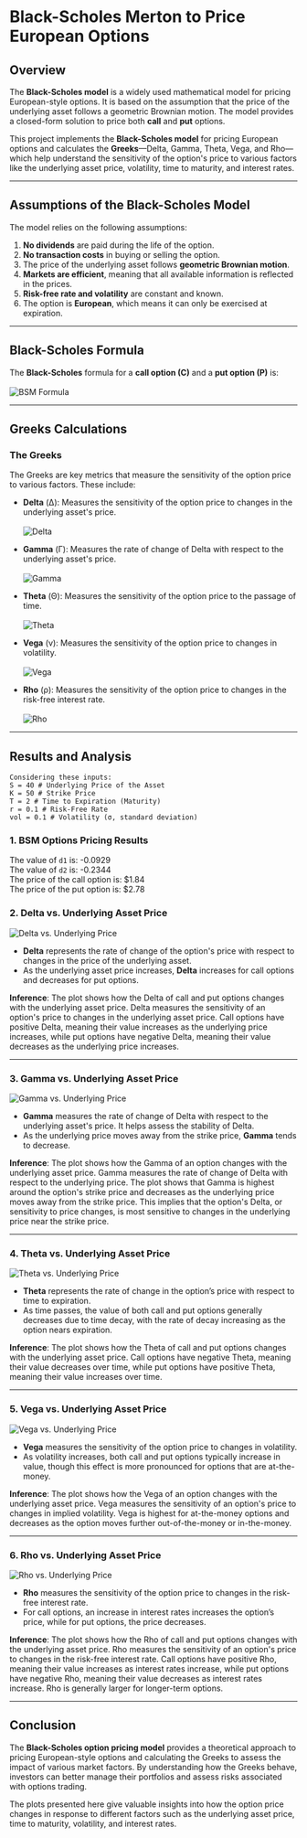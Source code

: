 # Black-Scholes Merton to Price European Options

## Overview
The **Black-Scholes model** is a widely used mathematical model for pricing European-style options. It is based on the assumption that the price of the underlying asset follows a geometric Brownian motion. The model provides a closed-form solution to price both **call** and **put** options.

This project implements the **Black-Scholes model** for pricing European options and calculates the **Greeks**—Delta, Gamma, Theta, Vega, and Rho—which help understand the sensitivity of the option's price to various factors like the underlying asset price, volatility, time to maturity, and interest rates.

---

## Assumptions of the Black-Scholes Model
The model relies on the following assumptions:

1. **No dividends** are paid during the life of the option.
2. **No transaction costs** in buying or selling the option.
3. The price of the underlying asset follows **geometric Brownian motion**.
4. **Markets are efficient**, meaning that all available information is reflected in the prices.
5. **Risk-free rate and volatility** are constant and known.
6. The option is **European**, which means it can only be exercised at expiration.

---

## Black-Scholes Formula

The **Black-Scholes** formula for a **call option (C)** and a **put option (P)** is: <br>
<br>
![BSM Formula](https://quicklatex.com/cache3/52/ql_d7304578ade14d9b07a93d8393c59f52_l3.png)

---

## Greeks Calculations

### The Greeks

The Greeks are key metrics that measure the sensitivity of the option price to various factors. These include:

- **Delta** (Δ): Measures the sensitivity of the option price to changes in the underlying asset's price.  
   <br>![Delta](https://quicklatex.com/cache3/9c/ql_b86f616063655971d815745a3c575c9c_l3.png)
  
- **Gamma** (Γ): Measures the rate of change of Delta with respect to the underlying asset's price.  
  <br>![Gamma](https://quicklatex.com/cache3/62/ql_3e29d6ac5840d91c5d68b3751a842662_l3.png)

  
- **Theta** (Θ): Measures the sensitivity of the option price to the passage of time.  
  <br>![Theta](https://quicklatex.com/cache3/cd/ql_92e1a602ce779aa517df2435943073cd_l3.png)


- **Vega** (ν): Measures the sensitivity of the option price to changes in volatility.  
  <br>![Vega](https://quicklatex.com/cache3/61/ql_822b97eed0d75a8ec41736cbf5152c61_l3.png)

  
- **Rho** (ρ): Measures the sensitivity of the option price to changes in the risk-free interest rate.  
  <br>![Rho](https://quicklatex.com/cache3/f5/ql_cbd28126234c2cbcd1871d83370afaf5_l3.png)

---

## Results and Analysis
``` code
Considering these inputs:  
S = 40 # Underlying Price of the Asset
K = 50 # Strike Price
T = 2 # Time to Expiration (Maturity)
r = 0.1 # Risk-Free Rate
vol = 0.1 # Volatility (σ, standard deviation)
```

### 1. BSM Options Pricing Results 
The value of `d1` is:  -0.0929  
The value of `d2` is:  -0.2344  
The price of the call option is: $1.84  
The price of the put option is: $2.78


### 2. **Delta vs. Underlying Asset Price**  
![Delta vs. Underlying Price](https://github.com/1Aditya7/Black-Scholes-Merton-for-EU-Options/blob/main/bsmPlots/delta.png)
- **Delta** represents the rate of change of the option's price with respect to changes in the price of the underlying asset.
- As the underlying asset price increases, **Delta** increases for call options and decreases for put options.

**Inference**: The plot shows how the Delta of call and put options changes with the underlying asset price. Delta measures the sensitivity of an option's price to changes in the underlying asset price. Call options have positive Delta, meaning their value increases as the underlying price increases, while put options have negative Delta, meaning their value decreases as the underlying price increases.

---

### 3. **Gamma vs. Underlying Asset Price**  
![Gamma vs. Underlying Price](https://github.com/1Aditya7/Black-Scholes-Merton-for-EU-Options/blob/main/bsmPlots/gamma.png)
- **Gamma** measures the rate of change of Delta with respect to the underlying asset's price. It helps assess the stability of Delta.
- As the underlying price moves away from the strike price, **Gamma** tends to decrease.

**Inference**: The plot shows how the Gamma of an option changes with the underlying asset price. Gamma measures the rate of change of Delta with respect to the underlying price. The plot shows that Gamma is highest around the option's strike price and decreases as the underlying price moves away from the strike price. This implies that the option's Delta, or sensitivity to price changes, is most sensitive to changes in the underlying price near the strike price.

---

### 4. **Theta vs. Underlying Asset Price**  
![Theta vs. Underlying Price](https://github.com/1Aditya7/Black-Scholes-Merton-for-EU-Options/blob/main/bsmPlots/theta.png)
- **Theta** represents the rate of change in the option’s price with respect to time to expiration.
- As time passes, the value of both call and put options generally decreases due to time decay, with the rate of decay increasing as the option nears expiration.

**Inference**: The plot shows how the Theta of call and put options changes with the underlying asset price. Call options have negative Theta, meaning their value decreases over time, while put options have positive Theta, meaning their value increases over time.

---

### 5. **Vega vs. Underlying Asset Price**  
![Vega vs. Underlying Price](https://github.com/1Aditya7/Black-Scholes-Merton-for-EU-Options/blob/main/bsmPlots/vega.png)
- **Vega** measures the sensitivity of the option price to changes in volatility.
- As volatility increases, both call and put options typically increase in value, though this effect is more pronounced for options that are at-the-money.

**Inference**: The plot shows how the Vega of an option changes with the underlying asset price. Vega measures the sensitivity of an option's price to changes in implied volatility. Vega is highest for at-the-money options and decreases as the option moves further out-of-the-money or in-the-money.

---

### 6. **Rho vs. Underlying Asset Price**
![Rho vs. Underlying Price](https://github.com/1Aditya7/Black-Scholes-Merton-for-EU-Options/blob/main/bsmPlots/rho.png)
- **Rho** measures the sensitivity of the option price to changes in the risk-free interest rate.
- For call options, an increase in interest rates increases the option’s price, while for put options, the price decreases.

**Inference**: The plot shows how the Rho of call and put options changes with the underlying asset price. Rho measures the sensitivity of an option's price to changes in the risk-free interest rate. Call options have positive Rho, meaning their value increases as interest rates increase, while put options have negative Rho, meaning their value decreases as interest rates increase. Rho is generally larger for longer-term options.

---

## Conclusion
The **Black-Scholes option pricing model** provides a theoretical approach to pricing European-style options and calculating the Greeks to assess the impact of various market factors. By understanding how the Greeks behave, investors can better manage their portfolios and assess risks associated with options trading.

The plots presented here give valuable insights into how the option price changes in response to different factors such as the underlying asset price, time to maturity, volatility, and interest rates.
